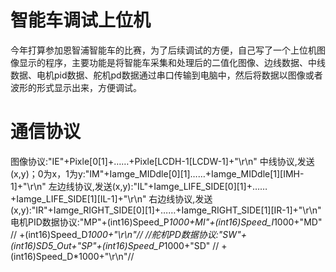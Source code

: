 # 智能车调试上位机
今年打算参加恩智浦智能车的比赛，为了后续调试的方便，自己写了一个上位机图像显示的程序，主要功能是将智能车采集和处理后的二值化图像、边线数据、中线数据、电机pid数据、舵机pd数据通过串口传输到电脑中，然后将数据以图像或者波形的形式显示出来，方便调试。
# 通信协议
图像协议:"IE"+Pixle[0[1]+……+Pixle[LCDH-1[LCDW-1]+"\r\n"
中线协议,发送(x,y)；0为x，1为y:"IM"+Iamge_MIDdle[0][1]……+Iamge_MIDdle[1][IMH-1]+"\r\n"
左边线协议,发送(x,y):"IL"+Iamge_LIFE_SIDE[0][1]+……+Iamge_LIFE_SIDE[1][IL-1]+"\r\n"
右边线协议,发送(x,y):"IR"+Iamge_RIGHT_SIDE[0][1]+……+Iamge_RIGHT_SIDE[1][IR-1]+"\r\n"
电机PID数据协议:"MP"+(int16)Speed_P*1000+MI"+(int16)Speed_I*1000+"MD"
//              +(int16)Speed_D*1000+"\r\n"//
//舵机PD数据协议:"SW"+(int16)SD5_Out+"SP"+(int16)Speed_P*1000+"SD"
//            +(int16)Speed_D*1000+"\r\n"//

